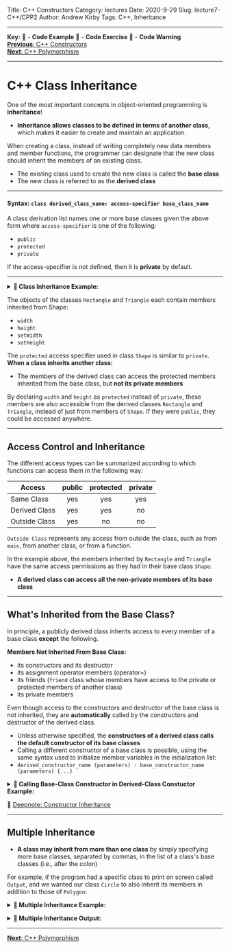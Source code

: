 Title: C++ Constructors
Category: lectures
Date: 2020-9-29
Slug: lecture7-C++/CPP2
Author: Andrew Kirby
Tags: C++, Inheritance

---
**Key:** 
:large_orange_diamond: - **Code Example** 
:large_blue_diamond: - **Code Exercise** 
:red_circle: - **Code Warning**  
[**Previous**: C++ Constructors]({filename}CPP-1-Constructors.md)  
[**Next**: C++ Polymorphism]({filename}../../lecture8/C++/CPP-3-Polymorphism.md)

---
# C++ Class Inheritance
One of the most important concepts in object-oriented programming is **inheritance**!  

- **Inheritance allows classes to be defined in terms of another class**, which makes it easier to create and maintain an application.

When creating a class, instead of writing completely new data members and member functions, the programmer can designate that the new class should inherit the members of an existing class. 

- The existing class used to create the new class is called the **base class**
- The new class is referred to as the **derived class**

---
#### Syntax: ```class derived_class_name: access-specifier base_class_name```
 A class derivation list names one or more base classes given the above form where `access-specifier` is one of the following:

 - `public`
 - `protected`
 - `private`  
 
If the access-specifier is not defined, then it is **private** by default.

---
**<details><summary>:large_orange_diamond: Class Inheritance Example:</summary>**
<p>
 
```C++
#include <stdio.h>

// Base Class
class Shape {
   public:
      void setWidth(double w){
         width = w;
      }
      void setHeight(double h){
         height = h;
      }
      
   protected:
      double width;
      double height;
}

// Derived Class
class Rectangle : public Shape {
   public:
      double area(){ 
         return (width * height); 
      }
}

// Derived Class
class Triangle : public Shape {
  public:
    double area(){
      return (0.5 * width * height);
    }
};

int main(void) {
   Rectangle rec;
   Triangle tri;
 
   rec.setWidth(5.0);
   rec.setHeight(7.2);
   
   tri.setWidth(5.0);
   tri.setHeight(7.2);

   // Print the area of the object
   printf("Rectangle total area: %f\n",rec.area());
   printf("Triangle  total area: %f\n",tri.area());

   return 0;
}
```
</p>
</details>

The objects of the classes `Rectangle` and `Triangle` each contain members inherited from Shape: 

- `width`
- `height`
- `setWidth`
- `setHeight`

The `protected` access specifier used in class `Shape` is similar to `private`.  
**When a class inherits another class:**

- The members of the derived class can access the protected members inherited from the base class, but **not its private members**

By declaring `width` and `height` as `protected` instead of `private`, these members are also accessible from the derived classes `Rectangle` and `Triangle`, instead of just from members of `Shape`. If they were `public`, they could be accessed anywhere.

---
## Access Control and Inheritance
The different access types can be summarized according to which functions can access them in the following way:  

| Access        | **public** | **protected** | **private**|
|---------------|:----------:|:-------------:|:----------:|
| Same Class    | yes        | yes           | yes        |
| Derived Class | yes        | yes           | no         |
| Outside Class | yes        | no            | no         |

`Outside Class` represents any access from outside the class, such as from `main`, from another class, or from a function.

In the example above, the members inherited by `Rectangle` and `Triangle` have the same access permissions as they had in their base class `Shape`:  

- **A derived class can access all the non-private members of its base class**

---
## What's Inherited from the Base Class?
In principle, a publicly derived class inherits access to every member of a base class **except** the following.

**Members Not Inherited From Base Class:**

- its constructors and its destructor
- its assignment operator members (operator=)
- its friends (`friend` class whose members have access to the private or protected members of another class)
- its private members

Even though access to the constructors and destructor of the base class is not inherited, they are **automatically** called by the constructors and destructor of the derived class.

- Unless otherwise specified, the **constructors of a derived class calls the default constructor of its base classes**
- Calling a different constructor of a base class is possible, using the same syntax used to initialize member variables in the initialization list:
- `derived_constructor_name (parameters) : base_constructor_name (parameters) {...}`


**<details><summary>:large_orange_diamond: Calling Base-Class Constructor in Derived-Class Constuctor Example:</summary>**
<p>
 
```C++
#include <iostream>

class Polygon {
  protected:
    int a;
  public:
    // default constructor
    Polygon() : a(0) {
      std::cout << "Polygon default contructor called!\n";
    }
    // constructor with input argument
    Polygon(int a_) : a(a_) {
      std::cout << "Polygon input contructor called!\n";
    }
};

class Circle : public Polygon {
  public:
    // default constructor
    Circle() {
      std::cout << "Circle default contructor called!\n";
    }
    // constructor with input argument
    Circle(int a_) : Polygon(a_) {
      std::cout << "Circle intput contructor called!\n";
    }
};

int main(){
  Polygon shape(1); std::cout << std::endl;
  Circle circ1(2); std::cout << std::endl;
  Circle circ2;
  return 0;
}
```
**Question:** What's the output of the above `main` function?  
**<details><summary>Answer</summary>**
<p>
 
```
Polygon input contructor called!

Polygon input contructor called!
Circle intput contructor called!

Polygon default contructor called!
Circle default contructor called!
```
</p>
</details>
</p>
</details>

:large_orange_diamond: [Deepnote: Constructor Inheritance](https://deepnote.com/project/fdeed75f-9b4a-428c-8bb7-3766103008ee)  

---
## Multiple Inheritance
- **A class may inherit from more than one class** by simply specifying more base classes, separated by commas, in the list of a class's base classes (i.e., after the colon)


For example, if the program had a specific class to print on screen called `Output`, and we wanted our class `Circle` to also inherit its members in addition to those of `Polygon`:  
**<details><summary>:large_orange_diamond: Multiple Inheritance Example:</summary>**
<p>
 
```C++
#include <iostream>

class Polygon {
  protected:
    int a;
  public:
    Polygon() : a(999) {}
    Polygon(int a_) : a(a_) {}
};

class Output {
  public:
    void print(int v){
      std::cout << "Value: " << v << std::endl;
    }
};

class Circle : public Polygon, public Output {
  public:
    Circle() {}
    Circle(int a_) : Polygon(a_) {}
    
    // method
    int get_a(){return a;}
};

int main(){
  Circle circ1(2);
  Circle circ2;
  
  circ1.print(circ1.get_a());
  circ2.print(circ2.get_a());
  return 0;
}
```
</p>
</details>

**<details><summary>:large_orange_diamond: Multiple Inheritance Output:</summary>**
<p>
 
```
Value: 2
Value: 999
```
</p>
</details>

---
[**Next**: C++ Polymorphism]({filename}../../lecture8/C++/CPP-3-Polymorphism.md)


